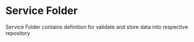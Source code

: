 # Service Folder
Service Folder contains definition for validate and store data into respective repository